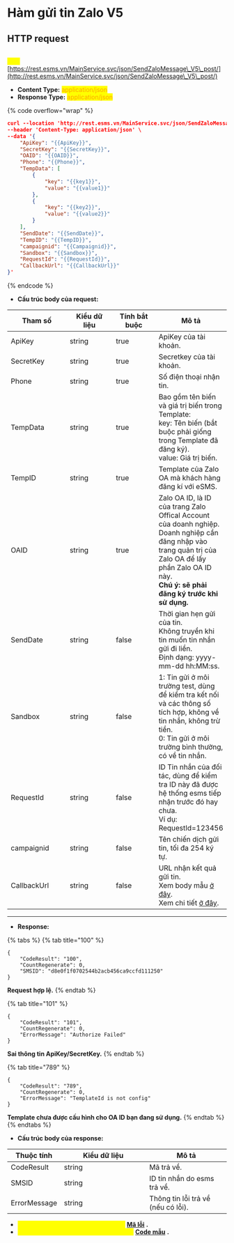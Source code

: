 # Hàm gửi tin Zalo V5

## HTTP request

\
<mark style="color:yellow;">**`POST`**</mark> [https://rest.esms.vn/MainService.svc/json/SendZaloMessage\_V5\_post/](http://rest.esms.vn/MainService.svc/json/SendZaloMessage\_V5\_post/)

* **Content Type:** <mark style="color:orange;">application/json</mark>
* **Response Type:** <mark style="color:orange;">application/json</mark>

{% code overflow="wrap" %}
```json
curl --location 'http://rest.esms.vn/MainService.svc/json/SendZaloMessage_V5_post/' \
--header 'Content-Type: application/json' \
--data '{
    "ApiKey": "{{ApiKey}}",
    "SecretKey": "{{SecretKey}}",
    "OAID": "{{OAID}}",
    "Phone": "{{Phone}}",
    "TempData": [
        {
            "key": "{{key1}}",
            "value": "{{value1}}"
        },
        {
            "key": "{{key2}}",
            "value": "{{value2}}"
        }
    ],
    "SendDate": "{{SendDate}}",
    "TempID": "{{TempID}}",
    "campaignid": "{{Campaignid}}",
    "Sandbox": "{{Sandbox}}",
    "RequestId": "{{RequestId}}",
    "CallbackUrl": "{{CallbackUrl}}"
}'
```
{% endcode %}

* **Cấu trúc body của request:**

<table><thead><tr><th width="156">Tham số</th><th width="145">Kiểu dữ liệu</th><th width="132" data-type="checkbox">Tính bắt buộc</th><th>Mô tả</th></tr></thead><tbody><tr><td>ApiKey</td><td>string</td><td>true</td><td>ApiKey của tài khoản.</td></tr><tr><td>SecretKey</td><td>string</td><td>true</td><td>Secretkey của tài khoản.</td></tr><tr><td>Phone</td><td>string</td><td>true</td><td>Số điện thoại nhận tin.</td></tr><tr><td>TempData</td><td>string</td><td>true</td><td>Bao gồm tên biến và giá trị biến trong Template:<br>key: Tên biến (bắt buộc phải giống trong Template đã đăng ký).<br>value: Giá trị biến.</td></tr><tr><td>TempID</td><td>string</td><td>true</td><td>Template của Zalo OA mà khách hàng đăng kí với eSMS.</td></tr><tr><td>OAID</td><td>string</td><td>true</td><td>Zalo OA ID, là ID của trang Zalo Offical Account của doanh nghiệp. Doanh nghiệp cần đăng nhập vào trang quản trị của Zalo OA để lấy phần Zalo OA ID này. <br><strong>Chú ý: sẽ phải đăng ký trước khi sử dụng.</strong></td></tr><tr><td>SendDate</td><td>string</td><td>false</td><td>Thời gian hẹn gửi của tin. <br>Không truyền khi tin muốn tin nhắn gửi đi liền.<br>Định dạng: yyyy-mm-dd hh:MM:ss.</td></tr><tr><td>Sandbox</td><td>string</td><td>false</td><td>1: Tin gửi ở môi trường test, dùng để kiểm tra kết nối và các thông số tích hợp, không về tin nhắn, không trừ tiền.<br>0: Tin gửi ở môi trường bình thường, có về tin nhắn.</td></tr><tr><td>RequestId</td><td>string</td><td>false</td><td>ID Tin nhắn của đối tác, dùng để kiểm tra ID này đã được hệ thống esms tiếp nhận trước đó hay chưa. <br>Ví dụ: RequestId=123456</td></tr><tr><td>campaignid</td><td>string</td><td>false</td><td>Tên chiến dịch gửi tin, tối đa 254 ký tự.</td></tr><tr><td>CallbackUrl</td><td>string</td><td>false</td><td>URL nhận kết quả gửi tin. <br>Xem body mẫu <a href="https://samplefordevelopers.esms.vn/#b98ca55e-3001-4446-b5bb-a4ab86127b0b">ở đây</a>. <br>Xem chi tiết <a href="https://developers-v2.esms.vn/esms-api/callback-url">ở đây</a>.</td></tr></tbody></table>

***

* **Response:**

{% tabs %}
{% tab title="100" %}
```
{
    "CodeResult": "100",
    "CountRegenerate": 0,
    "SMSID": "d8e0f1f0702544b2acb456ca9ccfd111250"
}
```

**Request hợp lệ.**
{% endtab %}

{% tab title="101" %}
```
{
    "CodeResult": "101",
    "CountRegenerate": 0,
    "ErrorMessage": "Authorize Failed"
}
```

**Sai thông tin ApiKey/SecretKey.**
{% endtab %}

{% tab title="789" %}
```
{
    "CodeResult": "789",
    "CountRegenerate": 0,
    "ErrorMessage": "TemplateId is not config"
}
```

**Template chưa được cấu hình cho OA ID bạn đang sử dụng.**
{% endtab %}
{% endtabs %}

* **Cấu trúc body của response:**

<table><thead><tr><th>Thuộc tính</th><th width="180">Kiểu dữ liệu</th><th>Mô tả</th></tr></thead><tbody><tr><td>CodeResult</td><td>string</td><td>Mã trả về.</td></tr><tr><td>SMSID</td><td>string</td><td>ID tin nhắn do esms trả về.</td></tr><tr><td>ErrorMessage</td><td>string</td><td>Thông tin lỗi trả về (nếu có lỗi).</td></tr></tbody></table>

* _<mark style="color:yellow;">**Thông tin chi tiết mã lỗi xem ở bảng:**</mark>_ [**Mã lỗi**](../bang-ma-loi.md) **.**
* _<mark style="color:yellow;">**Lấy code mẫu của các ngôn ngữ ở link:**</mark>_ [**Code mẫu**](https://samplefordevelopers.esms.vn/#2d996c73-a5c2-45ca-973e-d18aabb960c7) **.**
